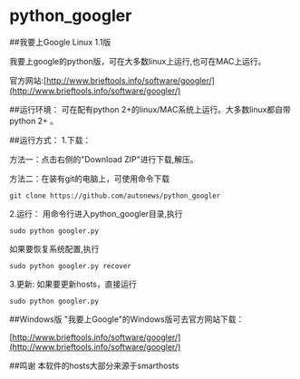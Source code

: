 python_googler
==============
##我要上Google Linux 1.1版

我要上google的python版，可在大多数linux上运行,也可在MAC上运行。

官方网站:[http://www.brieftools.info/software/googler/](http://www.brieftools.info/software/googler/)

##运行环境：
可在配有python 2+的linux/MAC系统上运行。大多数linux都自带python 2+ 。

##运行方式：
1.下载：

方法一：点击右侧的"Download ZIP"进行下载,解压。

方法二：在装有git的电脑上，可使用命令下载
    
    git clone https://github.com/autonews/python_googler

2.运行：
用命令行进入python_googler目录,执行
    
    sudo python googler.py

如果要恢复系统配置,执行
    
    sudo python googler.py recover

3.更新:
如果要更新hosts，直接运行

    sudo python googler.py

##Windows版
"我要上Google"的Windows版可去官方网站下载：

[http://www.brieftools.info/software/googler/](http://www.brieftools.info/software/googler/)


##鸣谢
本软件的hosts大部分来源于smarthosts

